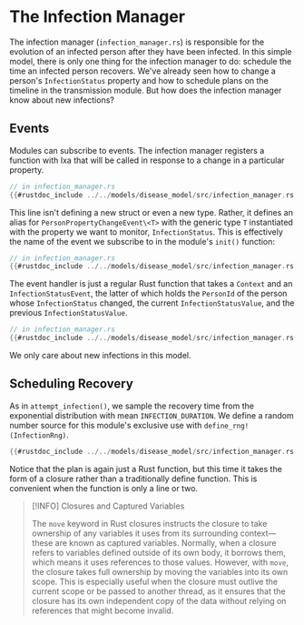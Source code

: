# The Infection Manager

 The infection manager (`infection_manager.rs`) is responsible for the evolution of an infected person after they have been infected. In this simple model, there is only one thing for the infection manager to do: schedule the time an infected person recovers. We've already seen how to change a person's ` InfectionStatus ` property and how to schedule plans on the timeline in the transmission module. But how does the infection manager know about new infections?

## Events

Modules can subscribe to events. The infection manager registers a function with Ixa that will be called in response to a change in a particular property.

```rust
// in infection_manager.rs
{{#rustdoc_include ../../models/disease_model/src/infection_manager.rs:infection_status_event}}
```

This line isn't defining a new struct or even a new type. Rather, it defines an alias for `PersonPropertyChangeEvent\<T>` with the generic type  `T` instantiated with the property we want to monitor, `InfectionStatus`. This is effectively the name of the event we subscribe to in the module's `init()` function:

```rust
// in infection_manager.rs
{{#rustdoc_include ../../models/disease_model/src/infection_manager.rs:init}}
```

The event handler is just a regular Rust function that takes a `Context` and an `InfectionStatusEvent`, the latter of which holds the `PersonId` of the person whose `InfectionStatus` changed, the current `InfectionStatusValue`, and the previous `InfectionStatusValue`.

```rust
// in infection_manager.rs
{{#rustdoc_include ../../models/disease_model/src/infection_manager.rs:handle_infection_status_change}}
```

We only care about new infections in this model.

## Scheduling Recovery

As in `attempt_infection()`, we sample the recovery time from the exponential distribution with mean `INFECTION_DURATION`. We define a random number source for this module's exclusive use with `define_rng!(InfectionRng)`.

```rust
{{#rustdoc_include ../../models/disease_model/src/infection_manager.rs:schedule_recovery}}
```

Notice that the plan is again just a Rust function, but this time it takes the form of a closure rather than a traditionally define function. This is convenient when the function is only a line or two.

> [!INFO] Closures and Captured Variables
>
> The `move` keyword in Rust closures instructs the closure to take ownership of any variables it uses from its surrounding context—these are known as captured variables. Normally, when a closure refers to variables defined outside of its own body, it borrows them, which means it uses references to those values. However, with `move`, the closure takes full ownership by moving the variables into its own scope. This is especially useful when the closure must outlive the current scope or be passed to another thread, as it ensures that the closure has its own independent copy of the data without relying on references that might become invalid.
